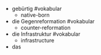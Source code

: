 - gebürtig #vokabular
	- native-born
- die Gegenreformation #vokabular
	- counter-reformation
- die Infrastruktur #vokabular
	- infrastructure
- das